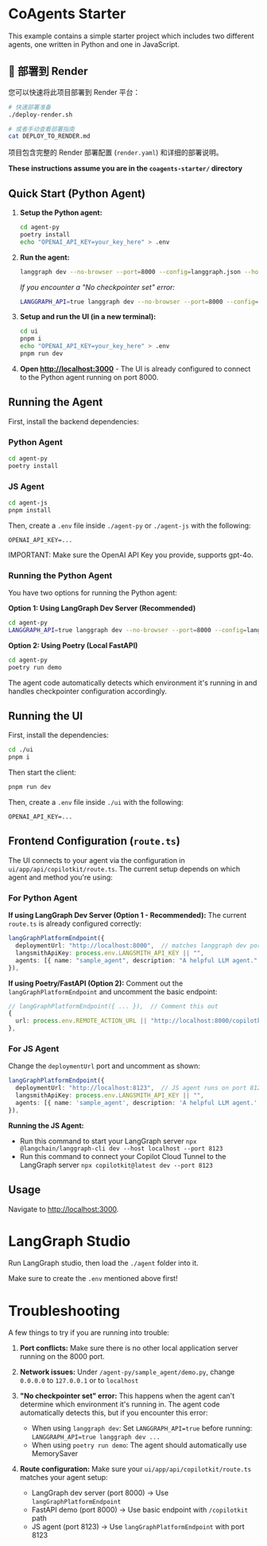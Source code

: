 # CoAgents Starter

This example contains a simple starter project which includes two different agents, one written in Python and one in JavaScript.

## 🚀 部署到 Render

您可以快速将此项目部署到 Render 平台：

```bash
# 快速部署准备
./deploy-render.sh

# 或者手动查看部署指南
cat DEPLOY_TO_RENDER.md
```

项目包含完整的 Render 部署配置 (`render.yaml`) 和详细的部署说明。

**These instructions assume you are in the `coagents-starter/` directory**

## Quick Start (Python Agent)

1. **Setup the Python agent:**

   ```sh
   cd agent-py
   poetry install
   echo "OPENAI_API_KEY=your_key_here" > .env
   ```

2. **Run the agent:**

   ```sh
   langgraph dev --no-browser --port=8000 --config=langgraph.json --host=0.0.0.0
   ```

   _If you encounter a "No checkpointer set" error:_

   ```sh
   LANGGRAPH_API=true langgraph dev --no-browser --port=8000 --config=langgraph.json --host=0.0.0.0
   ```

3. **Setup and run the UI (in a new terminal):**

   ```sh
   cd ui
   pnpm i
   echo "OPENAI_API_KEY=your_key_here" > .env
   pnpm run dev
   ```

4. **Open [http://localhost:3000](http://localhost:3000)** - The UI is already configured to connect to the Python agent running on port 8000.

## Running the Agent

First, install the backend dependencies:

### Python Agent

```sh
cd agent-py
poetry install
```

### JS Agent

```sh
cd agent-js
pnpm install
```

Then, create a `.env` file inside `./agent-py` or `./agent-js` with the following:

```
OPENAI_API_KEY=...
```

IMPORTANT:
Make sure the OpenAI API Key you provide, supports gpt-4o.

### Running the Python Agent

You have two options for running the Python agent:

**Option 1: Using LangGraph Dev Server (Recommended)**

```sh
cd agent-py
LANGGRAPH_API=true langgraph dev --no-browser --port=8000 --config=langgraph.json --host=0.0.0.0
```

**Option 2: Using Poetry (Local FastAPI)**

```sh
cd agent-py
poetry run demo
```

The agent code automatically detects which environment it's running in and handles checkpointer configuration accordingly.

## Running the UI

First, install the dependencies:

```sh
cd ./ui
pnpm i
```

Then start the client:

```sh
pnpm run dev
```

Then, create a `.env` file inside `./ui` with the following:

```
OPENAI_API_KEY=...
```

## Frontend Configuration (`route.ts`)

The UI connects to your agent via the configuration in `ui/app/api/copilotkit/route.ts`. The current setup depends on which agent and method you're using:

### For Python Agent

**If using LangGraph Dev Server (Option 1 - Recommended):**
The current `route.ts` is already configured correctly:

```ts
langGraphPlatformEndpoint({
  deploymentUrl: "http://localhost:8000",  // matches langgraph dev port
  langsmithApiKey: process.env.LANGSMITH_API_KEY || "",
  agents: [{ name: "sample_agent", description: "A helpful LLM agent." }],
}),
```

**If using Poetry/FastAPI (Option 2):**
Comment out the `langGraphPlatformEndpoint` and uncomment the basic endpoint:

```ts
// langGraphPlatformEndpoint({ ... }),  // Comment this out
{
  url: process.env.REMOTE_ACTION_URL || "http://localhost:8000/copilotkit",
},
```

### For JS Agent

Change the `deploymentUrl` port and uncomment as shown:

```ts
langGraphPlatformEndpoint({
  deploymentUrl: "http://localhost:8123",  // JS agent runs on port 8123
  langsmithApiKey: process.env.LANGSMITH_API_KEY || "",
  agents: [{ name: 'sample_agent', description: 'A helpful LLM agent.' }]
}),
```

**Running the JS Agent:**

- Run this command to start your LangGraph server `npx @langchain/langgraph-cli dev --host localhost --port 8123`
- Run this command to connect your Copilot Cloud Tunnel to the LangGraph server `npx copilotkit@latest dev --port 8123`

## Usage

Navigate to [http://localhost:3000](http://localhost:3000).

# LangGraph Studio

Run LangGraph studio, then load the `./agent` folder into it.

Make sure to create the `.env` mentioned above first!

# Troubleshooting

A few things to try if you are running into trouble:

1. **Port conflicts:** Make sure there is no other local application server running on the 8000 port.

2. **Network issues:** Under `/agent-py/sample_agent/demo.py`, change `0.0.0.0` to `127.0.0.1` or to `localhost`

3. **"No checkpointer set" error:** This happens when the agent can't determine which environment it's running in. The agent code automatically detects this, but if you encounter this error:

   - When using `langgraph dev`: Set `LANGGRAPH_API=true` before running: `LANGGRAPH_API=true langgraph dev ...`
   - When using `poetry run demo`: The agent should automatically use MemorySaver

4. **Route configuration:** Make sure your `ui/app/api/copilotkit/route.ts` matches your agent setup:
   - LangGraph dev server (port 8000) → Use `langGraphPlatformEndpoint`
   - FastAPI demo (port 8000) → Use basic endpoint with `/copilotkit` path
   - JS agent (port 8123) → Use `langGraphPlatformEndpoint` with port 8123
